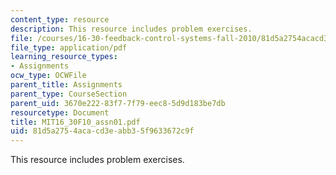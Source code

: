 ```yaml
---
content_type: resource
description: This resource includes problem exercises.
file: /courses/16-30-feedback-control-systems-fall-2010/81d5a2754acacd3eabb35f9633672c9f_MIT16_30F10_assn01.pdf
file_type: application/pdf
learning_resource_types:
- Assignments
ocw_type: OCWFile
parent_title: Assignments
parent_type: CourseSection
parent_uid: 3670e222-83f7-7f79-eec8-5d9d183be7db
resourcetype: Document
title: MIT16_30F10_assn01.pdf
uid: 81d5a275-4aca-cd3e-abb3-5f9633672c9f
---
```

This resource includes problem exercises.

